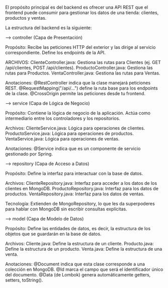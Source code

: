 El propósito principal es del backend es ofrecer una API REST que el frontend puede consumir para gestionar los datos de una tienda: clientes, productos y ventas.

La estructura del backend es la siguiente:

--> controller (Capa de Presentación)

Propósito: Recibe las peticiones HTTP del exterior y las dirige al servicio correspondiente. Define los endpoints de la API.

ARCHIVOS:
ClienteController.java: Gestiona las rutas para Clientes (ej. GET /api/clientes, POST /api/clientes).
ProductoController.java: Gestiona las rutas para Productos.
VentaController.java: Gestiona las rutas para Ventas.

Anotaciones: @RestController indica que la clase manejará peticiones REST. @RequestMapping("/api/...") define la ruta base para los endpoints de la clase. @CrossOrigin permite las peticiones desde tu frontend.

--> service (Capa de Lógica de Negocio)

Propósito: Contiene la lógica de negocio de la aplicación. Actúa como intermediario entre los controladores y los repositorios.

Archivos:
ClienteService.java: Lógica para operaciones de clientes.
ProductoService.java: Lógica para operaciones de productos.
VentaService.java: Lógica para operaciones de ventas.

Anotaciones: @Service indica que es un componente de servicio gestionado por Spring.

--> repository (Capa de Acceso a Datos)

Propósito: Define la interfaz para interactuar con la base de datos.

Archivos:
ClienteRepository.java: Interfaz para acceder a los datos de los clientes en MongoDB.
ProductoRepository.java: Interfaz para los datos de productos.
VentaRepository.java: Interfaz para los datos de ventas.

Tecnología: Extienden de MongoRepository, lo que les da superpoderes para hablar con MongoDB sin escribir consultas explícitas.

--> model (Capa de Modelo de Datos)

Propósito: Define las entidades de datos, es decir, la estructura de los objetos que se guardarán en la base de datos.

Archivos:
Cliente.java: Define la estructura de un cliente.
Producto.java: Define la estructura de un producto.
Venta.java: Define la estructura de una venta.

Anotaciones: @Document indica que esta clase corresponde a una colección en MongoDB. @Id marca el campo que será el identificador único del documento. @Data (de Lombok) genera automáticamente getters, setters, toString().
